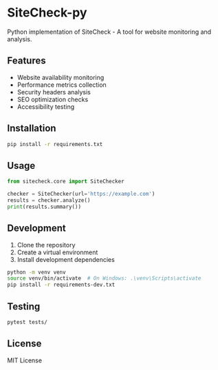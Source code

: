 # SiteCheck-py

Python implementation of SiteCheck - A tool for website monitoring and analysis.

## Features

- Website availability monitoring
- Performance metrics collection
- Security headers analysis
- SEO optimization checks
- Accessibility testing

## Installation

```bash
pip install -r requirements.txt
```

## Usage

```python
from sitecheck.core import SiteChecker

checker = SiteChecker(url='https://example.com')
results = checker.analyze()
print(results.summary())
```

## Development

1. Clone the repository
2. Create a virtual environment
3. Install development dependencies

```bash
python -m venv venv
source venv/bin/activate  # On Windows: .\venv\Scripts\activate
pip install -r requirements-dev.txt
```

## Testing

```bash
pytest tests/
```

## License

MIT License
